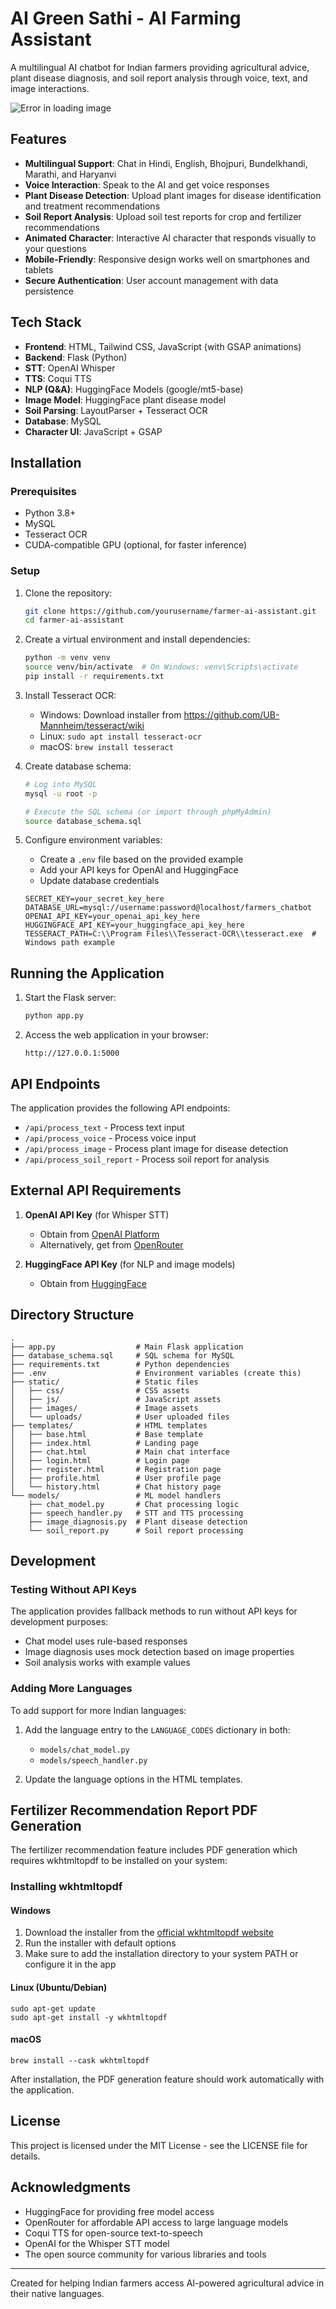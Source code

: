 # AI Green Sathi - AI Farming Assistant

A multilingual AI chatbot for Indian farmers providing agricultural advice, plant disease diagnosis, and soil report analysis through voice, text, and image interactions.

![Error in loading image](static/images/home-page.png)

## Features

- **Multilingual Support**: Chat in Hindi, English, Bhojpuri, Bundelkhandi, Marathi, and Haryanvi
- **Voice Interaction**: Speak to the AI and get voice responses
- **Plant Disease Detection**: Upload plant images for disease identification and treatment recommendations
- **Soil Report Analysis**: Upload soil test reports for crop and fertilizer recommendations
- **Animated Character**: Interactive AI character that responds visually to your questions
- **Mobile-Friendly**: Responsive design works well on smartphones and tablets
- **Secure Authentication**: User account management with data persistence

## Tech Stack

- **Frontend**: HTML, Tailwind CSS, JavaScript (with GSAP animations)
- **Backend**: Flask (Python)
- **STT**: OpenAI Whisper
- **TTS**: Coqui TTS
- **NLP (Q&A)**: HuggingFace Models (google/mt5-base)
- **Image Model**: HuggingFace plant disease model
- **Soil Parsing**: LayoutParser + Tesseract OCR
- **Database**: MySQL
- **Character UI**: JavaScript + GSAP

## Installation

### Prerequisites

- Python 3.8+
- MySQL
- Tesseract OCR
- CUDA-compatible GPU (optional, for faster inference)

### Setup

1. Clone the repository:
   ```bash
   git clone https://github.com/yourusername/farmer-ai-assistant.git
   cd farmer-ai-assistant
   ```

2. Create a virtual environment and install dependencies:
   ```bash
   python -m venv venv
   source venv/bin/activate  # On Windows: venv\Scripts\activate
   pip install -r requirements.txt
   ```

3. Install Tesseract OCR:
   - Windows: Download installer from https://github.com/UB-Mannheim/tesseract/wiki
   - Linux: `sudo apt install tesseract-ocr`
   - macOS: `brew install tesseract`

4. Create database schema:
   ```bash
   # Log into MySQL
   mysql -u root -p
   
   # Execute the SQL schema (or import through phpMyAdmin)
   source database_schema.sql
   ```

5. Configure environment variables:
   - Create a `.env` file based on the provided example
   - Add your API keys for OpenAI and HuggingFace
   - Update database credentials

   ```
   SECRET_KEY=your_secret_key_here
   DATABASE_URL=mysql://username:password@localhost/farmers_chatbot
   OPENAI_API_KEY=your_openai_api_key_here
   HUGGINGFACE_API_KEY=your_huggingface_api_key_here
   TESSERACT_PATH=C:\\Program Files\\Tesseract-OCR\\tesseract.exe  # Windows path example
   ```

## Running the Application

1. Start the Flask server:
   ```bash
   python app.py
   ```

2. Access the web application in your browser:
   ```
   http://127.0.0.1:5000
   ```

## API Endpoints

The application provides the following API endpoints:

- `/api/process_text` - Process text input
- `/api/process_voice` - Process voice input
- `/api/process_image` - Process plant image for disease detection
- `/api/process_soil_report` - Process soil report for analysis

## External API Requirements

1. **OpenAI API Key** (for Whisper STT)
   - Obtain from [OpenAI Platform](https://platform.openai.com/)
   - Alternatively, get from [OpenRouter](https://openrouter.ai/)

2. **HuggingFace API Key** (for NLP and image models)
   - Obtain from [HuggingFace](https://huggingface.co/settings/tokens)

## Directory Structure

```
.
├── app.py                  # Main Flask application
├── database_schema.sql     # SQL schema for MySQL
├── requirements.txt        # Python dependencies
├── .env                    # Environment variables (create this)
├── static/                 # Static files
│   ├── css/                # CSS assets
│   ├── js/                 # JavaScript assets
│   ├── images/             # Image assets
│   └── uploads/            # User uploaded files
├── templates/              # HTML templates
│   ├── base.html           # Base template
│   ├── index.html          # Landing page
│   ├── chat.html           # Main chat interface
│   ├── login.html          # Login page
│   ├── register.html       # Registration page
│   ├── profile.html        # User profile page
│   └── history.html        # Chat history page
└── models/                 # ML model handlers
    ├── chat_model.py       # Chat processing logic
    ├── speech_handler.py   # STT and TTS processing
    ├── image_diagnosis.py  # Plant disease detection
    └── soil_report.py      # Soil report processing
```

## Development

### Testing Without API Keys

The application provides fallback methods to run without API keys for development purposes:

- Chat model uses rule-based responses
- Image diagnosis uses mock detection based on image properties
- Soil analysis works with example values

### Adding More Languages

To add support for more Indian languages:

1. Add the language entry to the `LANGUAGE_CODES` dictionary in both:
   - `models/chat_model.py`
   - `models/speech_handler.py`

2. Update the language options in the HTML templates.

## Fertilizer Recommendation Report PDF Generation

The fertilizer recommendation feature includes PDF generation which requires wkhtmltopdf to be installed on your system:

### Installing wkhtmltopdf

#### Windows
1. Download the installer from the [official wkhtmltopdf website](https://wkhtmltopdf.org/downloads.html)
2. Run the installer with default options
3. Make sure to add the installation directory to your system PATH or configure it in the app

#### Linux (Ubuntu/Debian)
```
sudo apt-get update
sudo apt-get install -y wkhtmltopdf
```

#### macOS
```
brew install --cask wkhtmltopdf
```

After installation, the PDF generation feature should work automatically with the application.

## License

This project is licensed under the MIT License - see the LICENSE file for details.

## Acknowledgments

- HuggingFace for providing free model access
- OpenRouter for affordable API access to large language models
- Coqui TTS for open-source text-to-speech
- OpenAI for the Whisper STT model
- The open source community for various libraries and tools

---

Created for helping Indian farmers access AI-powered agricultural advice in their native languages. 
